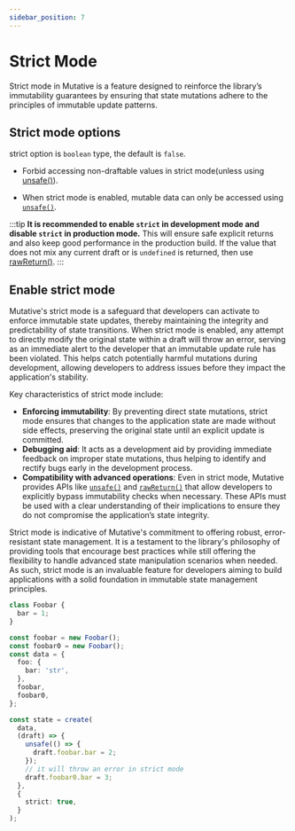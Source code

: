 ```yaml
---
sidebar_position: 7
---
```


# Strict Mode

Strict mode in Mutative is a feature designed to reinforce the library’s immutability guarantees by ensuring that state mutations adhere to the principles of immutable update patterns.

## Strict mode options

strict option is `boolean` type, the default is `false`.

- Forbid accessing non-draftable values in strict mode(unless using [unsafe()](/docs/api-reference/unsafe)).

- When strict mode is enabled, mutable data can only be accessed using [`unsafe()`](/docs/api-reference/unsafe).

:::tip
**It is recommended to enable `strict` in development mode and disable `strict` in production mode.** This will ensure safe explicit returns and also keep good performance in the production build. If the value that does not mix any current draft or is `undefined` is returned, then use [rawReturn()](/docs/api-reference/rawreturn).
:::

## Enable strict mode

Mutative's strict mode is a safeguard that developers can activate to enforce immutable state updates, thereby maintaining the integrity and predictability of state transitions. When strict mode is enabled, any attempt to directly modify the original state within a draft will throw an error, serving as an immediate alert to the developer that an immutable update rule has been violated. This helps catch potentially harmful mutations during development, allowing developers to address issues before they impact the application's stability.

Key characteristics of strict mode include:

- **Enforcing immutability**: By preventing direct state mutations, strict mode ensures that changes to the application state are made without side effects, preserving the original state until an explicit update is committed.
- **Debugging aid**: It acts as a development aid by providing immediate feedback on improper state mutations, thus helping to identify and rectify bugs early in the development process.
- **Compatibility with advanced operations**: Even in strict mode, Mutative provides APIs like [`unsafe()`](/docs/api-reference/unsafe) and [`rawReturn()`](/docs/api-reference/rawreturn) that allow developers to explicitly bypass immutability checks when necessary. These APIs must be used with a clear understanding of their implications to ensure they do not compromise the application’s state integrity.

Strict mode is indicative of Mutative's commitment to offering robust, error-resistant state management. It is a testament to the library's philosophy of providing tools that encourage best practices while still offering the flexibility to handle advanced state manipulation scenarios when needed. As such, strict mode is an invaluable feature for developers aiming to build applications with a solid foundation in immutable state management principles.

```ts
class Foobar {
  bar = 1;
}

const foobar = new Foobar();
const foobar0 = new Foobar();
const data = {
  foo: {
    bar: 'str',
  },
  foobar,
  foobar0,
};

const state = create(
  data,
  (draft) => {
    unsafe(() => {
      draft.foobar.bar = 2;
    });
    // it will throw an error in strict mode
    draft.foobar0.bar = 3;
  },
  {
    strict: true,
  }
);
```
